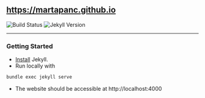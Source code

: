 https://martapanc.github.io
---

![Build Status](https://gitlab.com/pages/jekyll/badges/master/build.svg)
![Jekyll Version](https://img.shields.io/gem/v/jekyll.svg)

---

### Getting Started

- [Install][] Jekyll.
- Run locally with 
```bash
bundle exec jekyll serve
```
- The website should be accessible at http://localhost:4000


[install]: https://jekyllrb.com/docs/installation/
